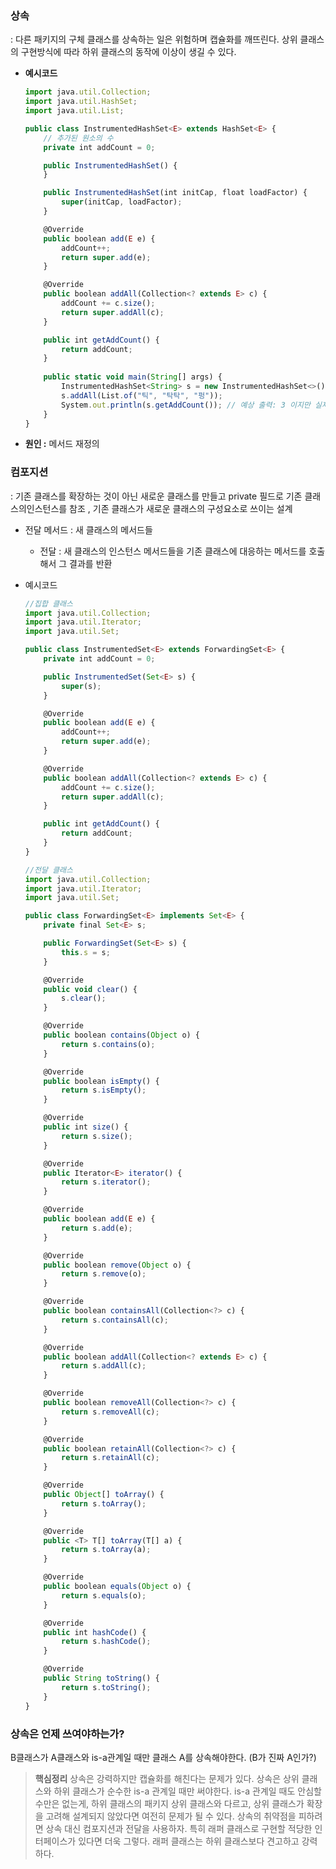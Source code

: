 ### 상속


: 다른 패키지의 구체 클래스를 상속하는 일은  위험하며 캡슐화를 깨뜨린다. 상위 클래스의 구현방식에 따라 하위 클래스의 동작에 이상이 생길 수 있다.

- **예시코드**

    ```jsx
    import java.util.Collection;
    import java.util.HashSet;
    import java.util.List;
    
    public class InstrumentedHashSet<E> extends HashSet<E> {
        // 추가된 원소의 수
        private int addCount = 0;
    
        public InstrumentedHashSet() {
        }
    
        public InstrumentedHashSet(int initCap, float loadFactor) {
            super(initCap, loadFactor);
        }
    
        @Override
        public boolean add(E e) {
            addCount++;
            return super.add(e);
        }
    
        @Override
        public boolean addAll(Collection<? extends E> c) {
            addCount += c.size();
            return super.addAll(c);
        }
    
        public int getAddCount() {
            return addCount;
        }
        
        public static void main(String[] args) {
            InstrumentedHashSet<String> s = new InstrumentedHashSet<>();
            s.addAll(List.of("틱", "탁탁", "펑"));
            System.out.println(s.getAddCount()); // 예상 출력: 3 이지만 실제로 6 
        }
    }
    
    ```

- **원인 :** 메서드 재정의

### 컴포지션


: 기존 클래스를 확장하는 것이 아닌 새로운 클래스를 만들고 private 필드로 기존 클래스의인스턴스를 참조 , 기존 클래스가 새로운 클래스의 구성요소로 쓰이는 설계

- 전달 메서드 : 새 클래스의 메서드들
    - 전달 : 새 클래스의 인스턴스 메서드들을 기존 클래스에 대응하는 메서드를 호출해서 그 결과를 반환
- 예시코드

    ```jsx
    //집합 클래스
    import java.util.Collection;
    import java.util.Iterator;
    import java.util.Set;
    
    public class InstrumentedSet<E> extends ForwardingSet<E> {
        private int addCount = 0;
    
        public InstrumentedSet(Set<E> s) {
            super(s);
        }
    
        @Override
        public boolean add(E e) {
            addCount++;
            return super.add(e);
        }
    
        @Override
        public boolean addAll(Collection<? extends E> c) {
            addCount += c.size();
            return super.addAll(c);
        }
    
        public int getAddCount() {
            return addCount;
        }
    }
    ```

    ```jsx
    //전달 클래스
    import java.util.Collection;
    import java.util.Iterator;
    import java.util.Set;
    
    public class ForwardingSet<E> implements Set<E> {
        private final Set<E> s;
    
        public ForwardingSet(Set<E> s) {
            this.s = s;
        }
    
        @Override
        public void clear() {
            s.clear();
        }
    
        @Override
        public boolean contains(Object o) {
            return s.contains(o);
        }
    
        @Override
        public boolean isEmpty() {
            return s.isEmpty();
        }
    
        @Override
        public int size() {
            return s.size();
        }
    
        @Override
        public Iterator<E> iterator() {
            return s.iterator();
        }
    
        @Override
        public boolean add(E e) {
            return s.add(e);
        }
    
        @Override
        public boolean remove(Object o) {
            return s.remove(o);
        }
    
        @Override
        public boolean containsAll(Collection<?> c) {
            return s.containsAll(c);
        }
    
        @Override
        public boolean addAll(Collection<? extends E> c) {
            return s.addAll(c);
        }
    
        @Override
        public boolean removeAll(Collection<?> c) {
            return s.removeAll(c);
        }
    
        @Override
        public boolean retainAll(Collection<?> c) {
            return s.retainAll(c);
        }
    
        @Override
        public Object[] toArray() {
            return s.toArray();
        }
    
        @Override
        public <T> T[] toArray(T[] a) {
            return s.toArray(a);
        }
    
        @Override
        public boolean equals(Object o) {
            return s.equals(o);
        }
    
        @Override
        public int hashCode() {
            return s.hashCode();
        }
    
        @Override
        public String toString() {
            return s.toString();
        }
    }
    
    ```


### 상속은 언제 쓰여야하는가?

B클래스가 A클래스와 is-a관계일 때만 클래스 A를 상속해야한다.  (B가 진짜 A인가?)

> **핵심정리**
상속은 강력하지만 캡슐화를 해친다는 문제가 있다. 상속은 상위 클래스와 하위 클래스가 순수한 is-a 관계일 때만 써야한다. is-a 관계일 때도 안심할 수만은 없는게, 하위 클래스의 패키지 상위 클래스와 다르고, 상위 클래스가 확장을 고려해 설계되지 않았다면 여전히 문제가 될 수 있다. 상속의 취약점을 피하려면 상속 대신 컴포지션과 전달을 사용하자. 특히 래퍼 클래스로 구현할 적당한 인터페이스가 있다면 더욱 그렇다. 래퍼 클래스는 하위 클래스보다 견고하고 강력하다.
>